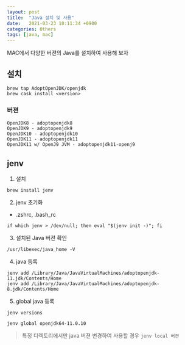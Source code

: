 ```yaml
---
layout: post
title:  "Java 설치 및 사용"
date:   2021-03-23 10:11:34 +0900
categories: Others
tags: [java, mac]
---
```


MAC에서 다양한 버젼의 Java를 설치하여 사용해 보자

## 설치
```
brew tap AdoptOpenJDK/openjdk
brew cask install <version>
```

### 버젼
```
OpenJDK8 - adoptopenjdk8
OpenJDK9 - adoptopenjdk9
OpenJDK10 - adoptopenjdk10
OpenJDK11 - adoptopenjdk11
OpenJDK11 w/ OpenJ9 JVM - adoptopenjdk11-openj9
```

## jenv

1. 설치
```
brew install jenv
```

2. jenv 초기화
* .zshrc, .bash_rc
```
if which jenv > /dev/null; then eval "$(jenv init -)"; fi
```

3. 설치된 Java 버젼 확인
```
/usr/libexec/java_home -V
```

4. java 등록
```
jenv add /Library/Java/JavaVirtualMachines/adoptopenjdk-11.jdk/Contents/Home
jenv add /Library/Java/JavaVirtualMachines/adoptopenjdk-8.jdk/Contents/Home
```

5. global java 등록

```
jenv versions

jenv global openjdk64-11.0.10
```

> 특정 디렉토리에서만 java 버젼 변경하여 사용할 경우 `jenv local 버젼`